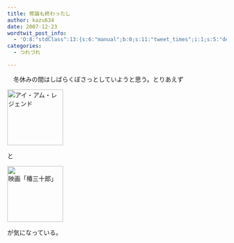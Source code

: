 ```yaml
---
title: 修論も終わったし
author: kazu634
date: 2007-12-23
wordtwit_post_info:
  - 'O:8:"stdClass":13:{s:6:"manual";b:0;s:11:"tweet_times";i:1;s:5:"delay";i:0;s:7:"enabled";i:1;s:10:"separation";s:2:"60";s:7:"version";s:3:"3.7";s:14:"tweet_template";b:0;s:6:"status";i:2;s:6:"result";a:0:{}s:13:"tweet_counter";i:2;s:13:"tweet_log_ids";a:1:{i:0;i:3507;}s:9:"hash_tags";a:0:{}s:8:"accounts";a:1:{i:0;s:7:"kazu634";}}'
categories:
  - つれづれ

---
```

<div class="section">
<p>
    　冬休みの間はしばらくぼさっとしていようと思う。とりあえず
</p>
  
<p>
<center>
</center>
</p>
  
<p>
<a href="http://wwws.warnerbros.co.jp/iamlegend/" onclick="__gaTracker('send', 'event', 'outbound-article', 'http://wwws.warnerbros.co.jp/iamlegend/', '');"><img width="128" alt="アイ・アム・レジェンド" src="http://img.simpleapi.net/small/http://wwws.warnerbros.co.jp/iamlegend/" style="border-style:none" height="128" /></a>
</p></p> 
  
<p>
    と
</p>
  
<p>
<center>
</center>
</p>
  
<p>
<a href="http://www.tsubaki-sanjuro.jp/index.html" onclick="__gaTracker('send', 'event', 'outbound-article', 'http://www.tsubaki-sanjuro.jp/index.html', '');"><img width="128" alt="映画「椿三十郎」" src="http://img.simpleapi.net/small/http://www.tsubaki-sanjuro.jp/index.html" style="border-style:none" height="128" /></a>
</p></p> 
  
<p>
    が気になっている。
</p>
</div>
